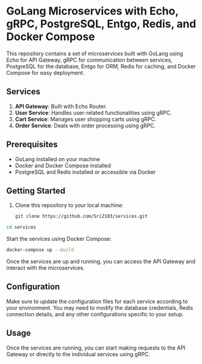 # GoLang Microservices with Echo, gRPC, PostgreSQL, Entgo, Redis, and Docker Compose

This repository contains a set of microservices built with GoLang using Echo for API Gateway, gRPC for communication between services, PostgreSQL for the database, Entgo for ORM, Redis for caching, and Docker Compose for easy deployment.

## Services

1. **API Gateway**: Built with Echo Router.
2. **User Service**: Handles user-related functionalities using gRPC.
3. **Cart Service**: Manages user shopping carts using gRPC.
4. **Order Service**: Deals with order processing using gRPC.

## Prerequisites

- GoLang installed on your machine
- Docker and Docker Compose installed
- PostgreSQL and Redis installed or accessible via Docker

## Getting Started

1. Clone this repository to your local machine:

   ```bash
   git clone https://github.com/Sri2103/services.git

```bash
cd services
```

Start the services using Docker Compose:

```bash
docker-compose up --build
```

Once the services are up and running, you can access the API Gateway and interact with the microservices.

## Configuration

Make sure to update the configuration files for each service according to your environment. You may need to modify the database credentials, Redis connection details, and any other configurations specific to your setup.

## Usage

Once the services are running, you can start making requests to the API Gateway or directly to the individual services using gRPC.
